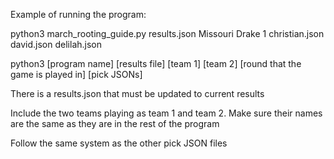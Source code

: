 Example of running the program:

python3 march_rooting_guide.py results.json Missouri Drake 1 christian.json david.json delilah.json

python3 [program name] [results file] [team 1] [team 2] [round that the game is played in] [pick JSONs]

There is a results.json that must be updated to current results

Include the two teams playing as team 1 and team 2. Make sure their names are the same as they are in the rest of the program

Follow the same system as the other pick JSON files